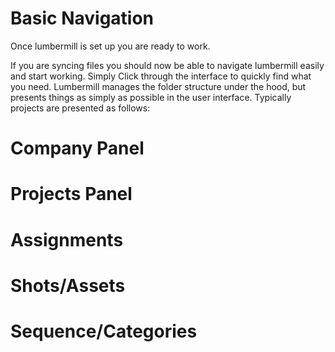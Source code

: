 # Basic Navigation

Once lumbermill is set up you are ready to work.  

If you are syncing files you should now be able to navigate lumbermill easily and start working.  Simply Click through
the interface to quickly find what you need.  Lumbermill manages the folder structure under the hood, but presents things 
as simply as possible in the user interface.  Typically projects are presented as follows:

# Company Panel

# Projects Panel

# Assignments

# Shots/Assets

# Sequence/Categories